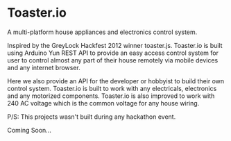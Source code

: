 Toaster.io	
==========

A multi-platform house appliances and electronics control system.

Inspired by the GreyLock Hackfest 2012 winner toaster.js. Toaster.io is built using Arduino Yun REST API to provide an easy access control system for user to control almost any part of
their house remotely via mobile devices and any internet browser.

Here we also provide an API for the developer or hobbyist to build their own control system. Toaster.io is built to work with any electricals, electronics and any motorized components. Toaster.io is also improved to work with 240 AC voltage which is the common voltage for any house wiring.

P/S: This projects wasn't built during any hackathon event.

Coming Soon...
